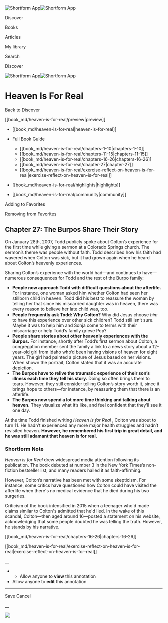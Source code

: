 ![Shortform App](/img/logo.36a2399e.svg)![Shortform App](/img/logo-dark.70c1b072.svg)

Discover

Books

Articles

My library

Search

Discover

![Shortform App](/img/logo.36a2399e.svg)![Shortform App](/img/logo-dark.70c1b072.svg)

# Heaven Is For Real

Back to Discover

[[book_md/heaven-is-for-real/preview|preview]]

  * [[book_md/heaven-is-for-real|heaven-is-for-real]]
  * Full Book Guide

    * [[book_md/heaven-is-for-real/chapters-1-10|chapters-1-10]]
    * [[book_md/heaven-is-for-real/chapters-11-15|chapters-11-15]]
    * [[book_md/heaven-is-for-real/chapters-16-26|chapters-16-26]]
    * [[book_md/heaven-is-for-real/chapter-27|chapter-27]]
    * [[book_md/heaven-is-for-real/exercise-reflect-on-heaven-is-for-real|exercise-reflect-on-heaven-is-for-real]]
  * [[book_md/heaven-is-for-real/highlights|highlights]]
  * [[book_md/heaven-is-for-real/community|community]]



Adding to Favorites 

Removing from Favorites 

## Chapter 27: The Burpos Share Their Story

On January 28th, 2007, Todd publicly spoke about Colton’s experience for the first time while giving a sermon at a Colorado Springs church. The sermon’s theme was people without faith. Todd described how his faith had wavered when Colton was sick, but it had grown again when he heard about Colton’s heavenly experiences.

Sharing Colton’s experience with the world had—and continues to have—numerous consequences for Todd and the rest of the Burpo family:

  * **People now approach Todd with difficult questions about the afterlife.** For instance, one woman asked him whether Colton had seen her stillborn child in heaven. Todd did his best to reassure the woman by telling her that since his miscarried daughter was in heaven, there was every reason to believe her late child was, too.
  * **People frequently ask Todd: Why Colton?** Why did Jesus choose _him_ to have this experience over other sick children? Todd still isn’t sure. Maybe it was to help him and Sonja come to terms with their miscarriage or help Todd’s family grieve Pop?
  * **People share stories about other heavenly experiences with the Burpos.** For instance, shortly after Todd’s first sermon about Colton, a congregation member sent the family a link to a news story about a 12-year-old girl from Idaho who’d been having visions of heaven for eight years. The girl had painted a picture of Jesus based on her visions. When shown the portrait, Colton stated that it was an accurate depiction.
  * **The Burpos have to relive the traumatic experience of their son’s illness each time they tell his story.** Doing so often brings them to tears. However, they still consider telling Colton’s story worth it, since it brings hope to others—for instance, by reassuring them that there is an afterlife. 
  * **The Burpos now spend a lot more time thinking and talking about heaven.** They visualize what it’s like, and feel confident that they’ll see it one day. 



At the time Todd finished writing _Heaven is for Real_ , Colton was about to turn 11. He hadn’t experienced any more major health struggles and hadn’t revisited heaven. **However, he remembered his first trip in great detail, and he was still adamant that heaven is for real.**

### Shortform Note

_Heaven is for Real_ drew widespread media attention following its publication. The book debuted at number 3 in the New York Times’s non-fiction bestseller list, and many readers hailed it as faith-affirming.

However, Colton’s narrative has been met with some skepticism. For instance, some critics have questioned how Colton could have visited the afterlife when there's no medical evidence that he died during his two surgeries.

Criticism of the book intensified in 2015 when a teenager who'd made claims similar to Colton's admitted that he'd lied. In the wake of this scandal, Colton—then aged around 16—posted a statement on his website, acknowledging that some people doubted he was telling the truth. However, he stands by his narrative.

[[book_md/heaven-is-for-real/chapters-16-26|chapters-16-26]]

[[book_md/heaven-is-for-real/exercise-reflect-on-heaven-is-for-real|exercise-reflect-on-heaven-is-for-real]]

__

  *   * Allow anyone to **view** this annotation
  * Allow anyone to **edit** this annotation



* * *

Save Cancel

__




![](https://bat.bing.com/action/0?ti=56018282&Ver=2&mid=83c53b62-1d17-440f-a6ab-30faee32c83c&sid=49fff5b0636c11eeb9c611038afc8668&vid=4a005010636c11ee80c703d4c4a7acd5&vids=0&msclkid=N&pi=0&lg=en-US&sw=800&sh=600&sc=24&nwd=1&tl=Shortform%20%7C%20Heaven%20Is%20For%20Real&p=https%3A%2F%2Fwww.shortform.com%2Fapp%2Fbook%2Fheaven-is-for-real%2Fchapter-27&r=&lt=450&evt=pageLoad&sv=1&rn=345713)
